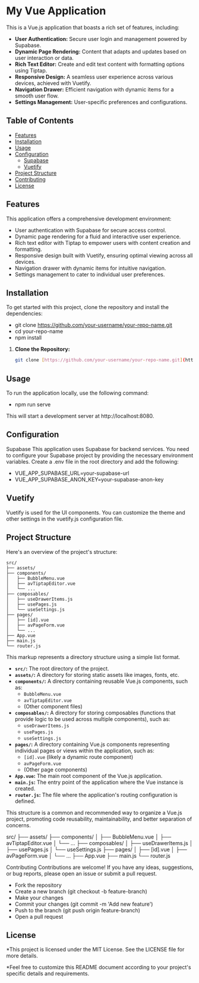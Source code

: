 # My Vue Application

This is a Vue.js application that boasts a rich set of features, including:

* **User Authentication:** Secure user login and management powered by Supabase.
* **Dynamic Page Rendering:** Content that adapts and updates based on user interaction or data.
* **Rich Text Editor:** Create and edit text content with formatting options using Tiptap.
* **Responsive Design:** A seamless user experience across various devices, achieved with Vuetify.
* **Navigation Drawer:** Efficient navigation with dynamic items for a smooth user flow.
* **Settings Management:** User-specific preferences and configurations.

## Table of Contents

* [Features](#features)
* [Installation](#installation)
* [Usage](#usage)
* [Configuration](#configuration)
    * [Supabase](#supabase)
    * [Vuetify](#vuetify)
* [Project Structure](#project-structure)
* [Contributing](#contributing)
* [License](#license)

## Features

This application offers a comprehensive development environment:

* User authentication with Supabase for secure access control.
* Dynamic page rendering for a fluid and interactive user experience.
* Rich text editor with Tiptap to empower users with content creation and formatting.
* Responsive design built with Vuetify, ensuring optimal viewing across all devices.
* Navigation drawer with dynamic items for intuitive navigation.
* Settings management to cater to individual user preferences.

## Installation

To get started with this project, clone the repository and install the dependencies:

* git clone https://github.com/your-username/your-repo-name.git
* cd your-repo-name
* npm install

1. **Clone the Repository:**

   ```bash
   git clone [https://github.com/your-username/your-repo-name.git](https://github.com/your-username/your-repo-name.git)

## Usage
To run the application locally, use the following command:

* npm run serve

This will start a development server at http://localhost:8080.

## Configuration

Supabase
This application uses Supabase for backend services. You need to configure your Supabase project by providing the necessary environment variables. Create a .env file in the root directory and add the following:

* VUE_APP_SUPABASE_URL=your-supabase-url
* VUE_APP_SUPABASE_ANON_KEY=your-supabase-anon-key

## Vuetify
Vuetify is used for the UI components. You can customize the theme and other settings in the vuetify.js configuration file.

## Project Structure
Here's an overview of the project's structure:

```
src/
├── assets/ 
├── components/
│   ├── BubbleMenu.vue
│   ├── avTiptapEditor.vue
│   └── ...
├── composables/
│   ├── useDrawerItems.js
│   ├── usePages.js
│   └── useSettings.js
├── pages/
│   ├── [id].vue
│   ├── avPageForm.vue
│   └── ...
├── App.vue
├── main.js
└── router.js
```

This markup represents a directory structure using a simple list format. 

* **`src/`:** The root directory of the project.
* **`assets/`:** A directory for storing static assets like images, fonts, etc.
* **`components/`:** A directory containing reusable Vue.js components, such as:
    * `BubbleMenu.vue`
    * `avTiptapEditor.vue`
    * (Other component files)
* **`composables/`:** A directory for storing composables (functions that provide logic to be used across multiple components), such as:
    * `useDrawerItems.js`
    * `usePages.js`
    * `useSettings.js`
* **`pages/`:** A directory containing Vue.js components representing individual pages or views within the application, such as:
    * `[id].vue` (likely a dynamic route component)
    * `avPageForm.vue`
    * (Other page components)
* **`App.vue`:** The main root component of the Vue.js application.
* **`main.js`:** The entry point of the application where the Vue instance is created.
* **`router.js`:** The file where the application's routing configuration is defined.

This structure is a common and recommended way to organize a Vue.js project, promoting code reusability, maintainability, and better separation of concerns.


src/
├── assets/
├── components/
│   ├── BubbleMenu.vue
│   ├── avTiptapEditor.vue
│   └── ...
├── composables/
│   ├── useDrawerItems.js
│   ├── usePages.js
│   └── useSettings.js
├── pages/
│   ├── [id].vue
│   ├── avPageForm.vue
│   └── ...
├── App.vue
├── main.js
└── router.js

Contributing
Contributions are welcome! If you have any ideas, suggestions, or bug reports, please open an issue or submit a pull request.

* Fork the repository
* Create a new branch (git checkout -b feature-branch)
* Make your changes
* Commit your changes (git commit -m 'Add new feature')
* Push to the branch (git push origin feature-branch)
* Open a pull request

## License
*This project is licensed under the MIT License. See the LICENSE file for more details.

*Feel free to customize this README document according to your project's specific details and requirements.
